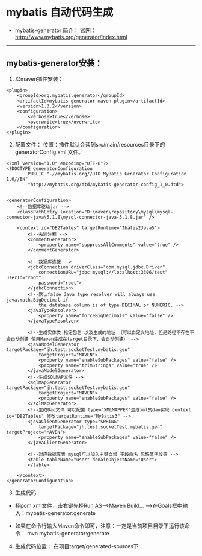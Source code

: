 # mybatis 自动代码生成 #


- mybatis-generator 简介：
    官网： http://www.mybatis.org/generator/index.html

---

## mybatis-generator安装： ##
1. 以maven插件安装：
```
<plugin>
    <groupId>org.mybatis.generator</groupId>
    <artifactId>mybatis-generator-maven-plugin</artifactId>
    <version>1.3.2</version>
    <configuration>
        <verbose>true</verbose>
        <overwrite>true</overwrite>
    </configuration>
</plugin>

```

2. 配置文件：
位置：插件默认会读到src/main/resources目录下的generatorConfig.xml 文件。

```
<?xml version="1.0" encoding="UTF-8"?>
<!DOCTYPE generatorConfiguration
        PUBLIC "-//mybatis.org//DTD MyBatis Generator Configuration 1.0//EN"
        "http://mybatis.org/dtd/mybatis-generator-config_1_0.dtd">


<generatorConfiguration>
	<!--数据库驱动jar -->
	<classPathEntry location="D:\maven\repository\mysql\mysql-connector-java\5.1.8\mysql-connector-java-5.1.8.jar" />

	<context id="DB2Tables" targetRuntime="Ibatis2Java5">
		<!--去除注释 -->
		<commentGenerator>
			<property name="suppressAllComments" value="true" />
		</commentGenerator>

		<!--数据库连接 -->
		<jdbcConnection driverClass="com.mysql.jdbc.Driver"
			connectionURL="jdbc:mysql://localhost:3306/test" userId="root"
			password="root">
		</jdbcConnection>
		<!--默认false Java type resolver will always use java.math.BigDecimal if 
			the database column is of type DECIMAL or NUMERIC. -->
		<javaTypeResolver>
			<property name="forceBigDecimals" value="false" />
		</javaTypeResolver>

		<!--生成实体类 指定包名 以及生成的地址 （可以自定义地址，但是路径不存在不会自动创建 使用Maven生成在target目录下，会自动创建） -->
		<javaModelGenerator targetPackage="jh.test.socketTest.mybatis.gen"
			targetProject="MAVEN">
			<property name="enableSubPackages" value="false" />
			<property name="trimStrings" value="true" />
		</javaModelGenerator>
		<!--生成SQLMAP文件 -->
		<sqlMapGenerator targetPackage="jh.test.socketTest.mybatis.gen"
			targetProject="MAVEN">
			<property name="enableSubPackages" value="false" />
		</sqlMapGenerator>
		<!--生成Dao文件 可以配置 type="XMLMAPPER"生成xml的dao实现 context id="DB2Tables" 修改targetRuntime="MyBatis3" -->
		<javaClientGenerator type="SPRING"
			targetPackage="jh.test.socketTest.mybatis.gen" targetProject="MAVEN">
			<property name="enableSubPackages" value="false" />
		</javaClientGenerator>

		<!--对应数据库表 mysql可以加入主键自增 字段命名 忽略某字段等 -->
		<table tableName="user" domainObjectName="User">
		</table>

	</context>
</generatorConfiguration>
```

3. 生成代码
- 择pom.xml文件，击右键先择Run AS——>Maven Build… ——>在Goals框中输入：mybatis-generator:generate 

- 如果在命令行输入Maven命令即可，注意：一定是当前项目目录下运行该命令：
mvn mybatis-generator:generate

4. 生成代码位置：
在项目target/generated-sources下
